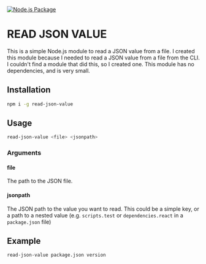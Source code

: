 [![Node.js Package](https://github.com/ZitronenbonbonX/read-json-value/actions/workflows/npm-publish.yml/badge.svg)](https://github.com/ZitronenbonbonX/read-json-value/actions/workflows/npm-publish.yml)

# READ JSON VALUE

This is a simple Node.js module to read a JSON value from a file. I created this module because I needed to read a JSON value from a file from the CLI. I couldn't find a module that did this, so I created one.
This module has no dependencies, and is very small.

## Installation

```bash
npm i -g read-json-value
```

## Usage

```bash
read-json-value <file> <jsonpath>
```

### Arguments

#### file

The path to the JSON file.

#### jsonpath

The JSON path to the value you want to read. This could be a simple key, or a path to a nested value (e.g. `scripts.test` or `dependencies.react` in a `package.json` file)

## Example

```bash
read-json-value package.json version
```
